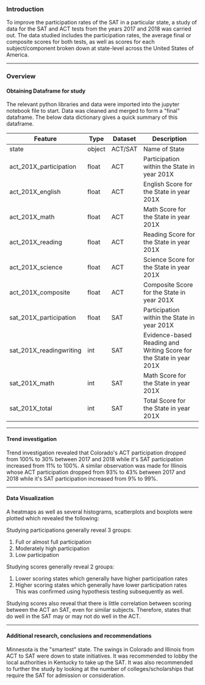 ### Introduction

To improve the participation rates of the SAT in a particular state, a study of data for the SAT and ACT tests from the years 2017 and 2018 was carried out. The data studied includes the participation rates, the average final or composite scores for both tests, as well as scores for each subject/component broken down at state-level across the United States of America.

___

### Overview

#### Obtaining Dataframe for study
The relevant python libraries and data were imported into the jupyter notebook file to start. Data was cleaned and merged to form a "final" dataframe. The below data dictionary gives a quick summary of this dataframe.

|Feature|Type|Dataset|Description|
|---|---|---|---|
|state|object|ACT/SAT|Name of State|
|act_201X_participation|float|ACT|Participation within the State in year 201X|
|act_201X_english|float|ACT|English Score for the State in year 201X|
|act_201X_math|float|ACT|Math Score for the State in year 201X|
|act_201X_reading|float|ACT|Reading Score for the State in year 201X|
|act_201X_science|float|ACT|Science Score for the State in year 201X|
|act_201X_composite|float|ACT|Composite Score for the State in year 201X|
|sat_201X_participation|float|SAT|Participation within the State in year 201X|
|sat_201X_readingwriting|int|SAT|Evidence-based Reading and Writing Score for the State in year 201X|
|sat_201X_math|int|SAT|Math Score for the State in year 201X|
|sat_201X_total|int|SAT|Total Score for the State in year 201X|

___

#### Trend investigation

Trend investigation revealed that Colorado's ACT participation dropped from 100% to 30% between 2017 and 2018 while it's SAT participation increased from 11% to 100%. 
A similar observation was made for Illinois whose ACT participation dropped from 93% to 43% between 2017 and 2018 while it's SAT participation increased from 9% to 99%.

___

#### Data Visualization

A heatmaps as well as several histograms, scatterplots and boxplots were plotted which revealed the following: 

Studying participations generally reveal 3 groups:
1) Full or almost full participation
2) Moderately high participation
3) Low participation

Studying scores generally reveal 2 groups:
1) Lower scoring states which generally have higher participation rates
2) Higher scoring states which generally have lower participation rates
This was confirmed using hypothesis testing subsequently as well.

Studying scores also reveal that there is little correlation between scoring between the ACT an SAT, even for similar subjects. Therefore, states that do well in the SAT may or may not do well in the ACT.

___

#### Additional research, conclusions and recommendations

Minnesota is the "smartest" state. 
The swings in Colorado and Illinois from ACT to SAT were down to state initiatives.
It was recommended to lobby the local authorities in Kentucky to take up the SAT.
It was also recommended to further the study by looking at the number of colleges/scholarships that require the SAT for admission or consideration.